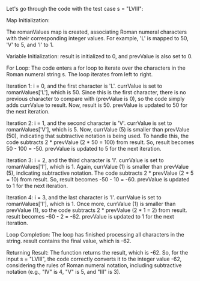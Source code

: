 Let's go through the code with the test case s = "LVIII":

Map Initialization:

The romanValues map is created, associating Roman numeral characters with their corresponding integer values. For example, 'L' is mapped to 50, 'V' to 5, and 'I' to 1.

Variable Initialization:
result is initialized to 0, and prevValue is also set to 0.

For Loop:
The code enters a for loop to iterate over the characters in the Roman numeral string s. The loop iterates from left to right.

Iteration 1:
i = 0, and the first character is 'L'. currValue is set to romanValues['L'], which is 50.
Since this is the first character, there is no previous character to compare with (prevValue is 0), so the code simply adds currValue to result. Now, result is 50.
prevValue is updated to 50 for the next iteration.

Iteration 2:
i = 1, and the second character is 'V'. currValue is set to romanValues['V'], which is 5.
Now, currValue (5) is smaller than prevValue (50), indicating that subtractive notation is being used. To handle this, the code subtracts 2 * prevValue (2 * 50 = 100) from result. So, result becomes 50 - 100 = -50.
prevValue is updated to 5 for the next iteration.

Iteration 3:
i = 2, and the third character is 'I'. currValue is set to romanValues['I'], which is 1.
Again, currValue (1) is smaller than prevValue (5), indicating subtractive notation. The code subtracts 2 * prevValue (2 * 5 = 10) from result. So, result becomes -50 - 10 = -60. prevValue is updated to 1 for the next iteration.

Iteration 4:
i = 3, and the last character is 'I'. currValue is set to romanValues['I'], which is 1.
Once more, currValue (1) is smaller than prevValue (1), so the code subtracts 2 * prevValue (2 * 1 = 2) from result. result becomes -60 - 2 = -62.
prevValue is updated to 1 for the next iteration.

Loop Completion:
The loop has finished processing all characters in the string.
result contains the final value, which is -62.

Returning Result:
The function returns the result, which is -62.
So, for the input s = "LVIII", the code correctly converts it to the integer value -62, considering the rules of Roman numeral notation, including subtractive notation (e.g., "IV" is 4, "V" is 5, and "III" is 3).
